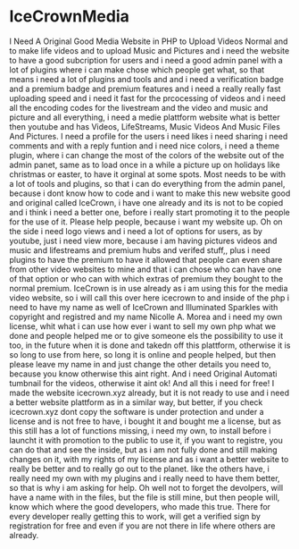 # IceCrownMedia
I Need A Original Good Media Website in PHP to Upload Videos Normal and to make life videos and to upload Music and Pictures and i need the website to have a good subcription for users and i need a good admin panel with a lot of plugins where i can make chose which people get what, so that means i need a lot of plugins and tools and and i need a verification badge and a premium badge and premium features and i need a really really fast uploading speed and i need it fast for the prcocessing of videos and i need all the encoding codes for the livestream and the video and music and picture and all everything, i need a medie plattform website what is better then youtube and has Videos, LifeStreams, Music Videos And Music Files And Pictures. I need a profile for the users i need likes i need sharing i need comments and with a reply funtion and i need nice colors, i need a theme plugin, where i can change the most of the colors of the website out of the admin panet, same as to load once in a while a picture up on holidays like christmas or easter, to have it orginal at some spots. Most needs to be with a lot of tools and plugins, so that i can do everything from the admin panel, because i dont know how to code and i want to make this new website good and original called IceCrown, i have one already and its is not to be copied and i think i need a better one, before i really start promoting it to the people for the use of it. Please help people, because i want my website up. Oh on the side i need logo views and i need a lot of options for users, as by youtube, just i need view more, because i am having pictures videos and music and lifestreams and premium hubs and verifed stuff,, plus i need plugins to have the premium to have it allowed that people can even share from other video websites to mine and that i can chose who can have one of that option or who can with which extras of premium they bought to the normal premium. IceCrown is in use already as i am using this for the media video website, so i will call this over here icecrown to and inside of the php i need to have my name as well of IceCrown and Illuminated Sparkles with copyright and registred and my name Nicolle A. Morea and i need my own license, whit what i can use how ever i want to sell my own php what we done and people helped me or to give someone els the possibility to use it too, in the future when it is done and takedn off this plattform, otherwise it is so long to use from here, so long it is online and people helped, but then please leave my name in and just change the other details you need to, because you know otherwise this aint right. And i need Original Automati tumbnail for the videos, otherwise it aint ok! And all this i need for free! I made the website icecrown.xyz already, but it is not ready to use and i need a better website plattform as in a similar way, but better, if you check icecrown.xyz dont copy the software is under protection and under a license and is not free to have, i bought it and bought me a license, but as this still has a lot of functions missing, i need my own, to install before i launcht it with promotion to the public to use it, if you want to registre, you can do that and see the inside, but as i am not fully done and still making changes on it, with my rights of my license and as i want a better website to really be better and to really go out to the planet. like the others have, i really need my own with my plugins and i really need to have them better, so that is why i am asking for help. Oh well not to forget the devolpers, will have a name with in the files, but the file is still mine, but then people will, know which where the good developers, who made this true. There for every developer really getting this to work, will get a verified sign by registration for free and even if you are not there in life where others are already.
